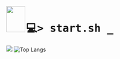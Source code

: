 <img align="left" width="50" height="70" src="https://video-public.canva.com/VAFAiMSzymo/v/20b689ac5a.gif" />

<h1>
    <tt>💻> start.sh _</tt>
</h1>

![](https://github-readme-stats.vercel.app/api?username=Nukeddev&hide=issues,contribs&theme=dark&hide_border=false&layout=compact) ![Top Langs](https://github-readme-stats.vercel.app/api/top-langs/?username=Nukedev&theme=dark&hide_progress=true)<br>

